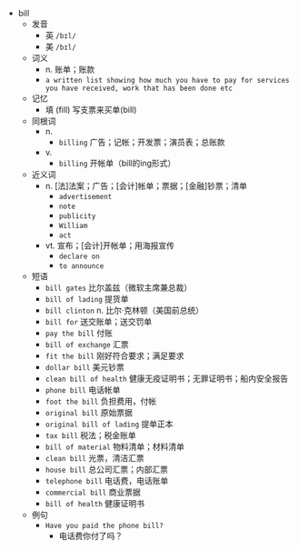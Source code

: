 - bill
  - 发音
    - 英 `/bɪl/`
    - 美 `/bɪl/`
  - 词义
    - n. 账单；账款
    - `a written list showing how much you have to pay for services you have received, work that has been done etc`
  - 记忆
    - 填 (fill) 写支票来买单(bill)
  - 同根词
    - n.
      - `billing` 广告；记帐；开发票；演员表；总账款
    - v.
      - `billing` 开帐单（bill的ing形式）
  - 近义词
    - n. [法]法案；广告；[会计]帐单；票据；[金融]钞票；清单
      - `advertisement`
      - `note`
      - `publicity`
      - `William`
      - `act`
    - vt. 宣布；[会计]开帐单；用海报宣传
      - `declare on`
      - `to announce`
  - 短语
    - `bill gates` 比尔盖兹（微软主席兼总裁） 
    - `bill of lading` 提货单 
    - `bill clinton` n. 比尔·克林顿（美国前总统） 
    - `bill for` 送交账单；送交罚单 
    - `pay the bill` 付账 
    - `bill of exchange` 汇票 
    - `fit the bill` 刚好符合要求；满足要求 
    - `dollar bill` 美元钞票 
    - `clean bill of health` 健康无疫证明书；无罪证明书；船内安全报告 
    - `phone bill` 电话帐单 
    - `foot the bill` 负担费用，付帐 
    - `original bill` 原始票据 
    - `original bill of lading` 提单正本 
    - `tax bill` 税法；税金账单 
    - `bill of material` 物料清单；材料清单 
    - `clean bill` 光票，清洁汇票 
    - `house bill` 总公司汇票；内部汇票 
    - `telephone bill` 电话费，电话账单 
    - `commercial bill` 商业票据 
    - `bill of health` 健康证明书 
  - 例句
    - `Have you paid the phone bill?`
      - 电话费你付了吗？

